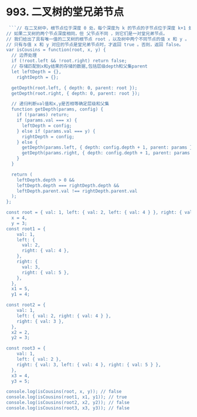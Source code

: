 # 993. 二叉树的堂兄弟节点

```js
 ```// 在二叉树中，根节点位于深度 0 处，每个深度为 k 的节点的子节点位于深度 k+1 处。
// 如果二叉树的两个节点深度相同，但 父节点不同 ，则它们是一对堂兄弟节点。
// 我们给出了具有唯一值的二叉树的根节点 root ，以及树中两个不同节点的值 x 和 y 。
// 只有与值 x 和 y 对应的节点是堂兄弟节点时，才返回 true 。否则，返回 false。
var isCousins = function(root, x, y) {
  // 边界处理
  if (!root.left && !root.right) return false;
  // 存储匹配到x和y结果的存储的数据,包括层级depth和父集parent
  let leftDepth = {},
    rightDepth = {};

  getDepth(root.left, { depth: 0, parent: root });
  getDepth(root.right, { depth: 0, parent: root });

  // 递归判断val值和x,y是否相等确定层级和父集
  function getDepth(params, config) {
    if (!params) return;
    if (params.val === x) {
      leftDepth = config;
    } else if (params.val === y) {
      rightDepth = config;
    } else {
      getDepth(params.left, { depth: config.depth + 1, parent: params });
      getDepth(params.right, { depth: config.depth + 1, parent: params });
    }
  }

  return (
    leftDepth.depth > 0 &&
    leftDepth.depth === rightDepth.depth &&
    leftDepth.parent.val !== rightDepth.parent.val
  );
};

const root = { val: 1, left: { val: 2, left: { val: 4 } }, right: { val: 3 } },
  x = 4,
  y = 3;
const root1 = {
    val: 1,
    left: {
      val: 2,
      right: { val: 4 },
    },
    right: {
      val: 3,
      right: { val: 5 },
    },
  },
  x1 = 5,
  y1 = 4;

const root2 = {
    val: 1,
    left: { val: 2, right: { val: 4 } },
    right: { val: 3 },
  },
  x2 = 2,
  y2 = 3;

const root3 = {
    val: 1,
    left: { val: 2 },
    right: { val: 3, left: { val: 4 }, right: { val: 5 } },
  },
  x3 = 4,
  y3 = 5;

console.log(isCousins(root, x, y)); // false
console.log(isCousins(root1, x1, y1)); // true
console.log(isCousins(root2, x2, y2)); // false
console.log(isCousins(root3, x3, y3)); // false
